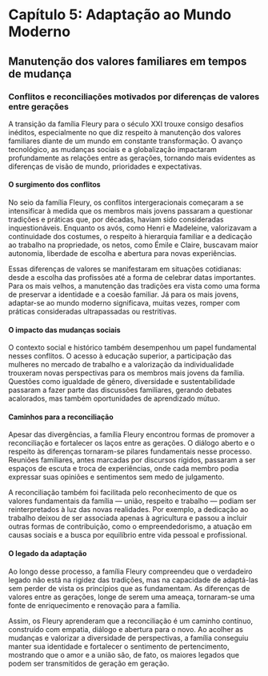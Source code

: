 
# Capítulo 5: Adaptação ao Mundo Moderno

## Manutenção dos valores familiares em tempos de mudança

### Conflitos e reconciliações motivados por diferenças de valores entre gerações

A transição da família Fleury para o século XXI trouxe consigo desafios inéditos, especialmente no que diz respeito à manutenção dos valores familiares diante de um mundo em constante transformação. O avanço tecnológico, as mudanças sociais e a globalização impactaram profundamente as relações entre as gerações, tornando mais evidentes as diferenças de visão de mundo, prioridades e expectativas.

#### O surgimento dos conflitos

No seio da família Fleury, os conflitos intergeracionais começaram a se intensificar à medida que os membros mais jovens passaram a questionar tradições e práticas que, por décadas, haviam sido consideradas inquestionáveis. Enquanto os avós, como Henri e Madeleine, valorizavam a continuidade dos costumes, o respeito à hierarquia familiar e a dedicação ao trabalho na propriedade, os netos, como Émile e Claire, buscavam maior autonomia, liberdade de escolha e abertura para novas experiências.

Essas diferenças de valores se manifestaram em situações cotidianas: desde a escolha das profissões até a forma de celebrar datas importantes. Para os mais velhos, a manutenção das tradições era vista como uma forma de preservar a identidade e a coesão familiar. Já para os mais jovens, adaptar-se ao mundo moderno significava, muitas vezes, romper com práticas consideradas ultrapassadas ou restritivas.

#### O impacto das mudanças sociais

O contexto social e histórico também desempenhou um papel fundamental nesses conflitos. O acesso à educação superior, a participação das mulheres no mercado de trabalho e a valorização da individualidade trouxeram novas perspectivas para os membros mais jovens da família. Questões como igualdade de gênero, diversidade e sustentabilidade passaram a fazer parte das discussões familiares, gerando debates acalorados, mas também oportunidades de aprendizado mútuo.

#### Caminhos para a reconciliação

Apesar das divergências, a família Fleury encontrou formas de promover a reconciliação e fortalecer os laços entre as gerações. O diálogo aberto e o respeito às diferenças tornaram-se pilares fundamentais nesse processo. Reuniões familiares, antes marcadas por discursos rígidos, passaram a ser espaços de escuta e troca de experiências, onde cada membro podia expressar suas opiniões e sentimentos sem medo de julgamento.

A reconciliação também foi facilitada pelo reconhecimento de que os valores fundamentais da família — união, respeito e trabalho — podiam ser reinterpretados à luz das novas realidades. Por exemplo, a dedicação ao trabalho deixou de ser associada apenas à agricultura e passou a incluir outras formas de contribuição, como o empreendedorismo, a atuação em causas sociais e a busca por equilíbrio entre vida pessoal e profissional.

#### O legado da adaptação

Ao longo desse processo, a família Fleury compreendeu que o verdadeiro legado não está na rigidez das tradições, mas na capacidade de adaptá-las sem perder de vista os princípios que as fundamentam. As diferenças de valores entre as gerações, longe de serem uma ameaça, tornaram-se uma fonte de enriquecimento e renovação para a família.

Assim, os Fleury aprenderam que a reconciliação é um caminho contínuo, construído com empatia, diálogo e abertura para o novo. Ao acolher as mudanças e valorizar a diversidade de perspectivas, a família conseguiu manter sua identidade e fortalecer o sentimento de pertencimento, mostrando que o amor e a união são, de fato, os maiores legados que podem ser transmitidos de geração em geração.
```
